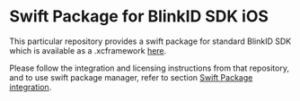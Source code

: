 # Swift Package for BlinkID SDK iOS

This particular repository provides a swift package for standard BlinkID SDK which is available as a .xcframework [here](https://github.com/BlinkID/blinkid-ios).

Please follow the integration and licensing instructions from that repository, and to use swift package manager, refer to section [Swift Package integration](https://github.com/BlinkID/blinkid-ios#-quick-start).
